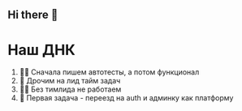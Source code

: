 ## Hi there 👋

# Наш ДНК

1. 🙋‍♀️ Сначала пишем автотесты, а потом функционал
2. 🌈 Дрочим на лид тайм задач
3. 👩‍💻 Без тимлида не работаем
4. 🧙 Первая задача - переезд на auth и админку как платформу

